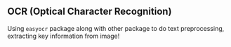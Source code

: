 ## OCR (Optical Character Recognition)

Using `easyocr` package along with other package to do text preprocessing, extracting key information from image! 
